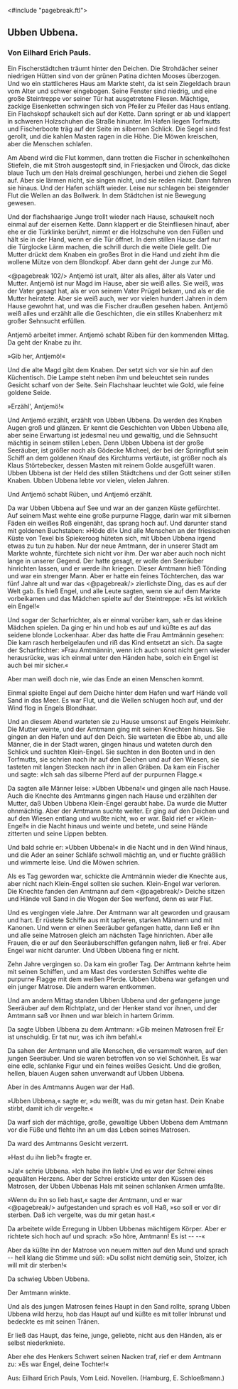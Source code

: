 <#include "pagebreak.ftl">
<h2>Ubben Ubbena.</h2>

<h3>Von Eilhard Erich Pauls.</h3>

Ein Fischerstädtchen träumt hinter den Deichen. Die Strohdächer
seiner niedrigen Hütten sind von der grünen Patina dichten
Mooses überzogen. Und wo ein stattlicheres Haus am Markte steht,
da ist sein Ziegeldach braun vom Alter und schwer eingebogen.
Seine Fenster sind niedrig, und eine große Steintreppe vor seiner
Tür hat ausgetretene Fliesen. Mächtige, zackige Eisenketten schwingen
sich von Pfeiler zu Pfeiler das Haus entlang. Ein Flachskopf
schaukelt sich auf der Kette. Dann springt er ab und klappert in
schweren Holzschuhen die Straße hinunter. Im Hafen liegen Torfmutts
und Fischerboote träg auf der Seite im silbernen Schlick.
Die Segel sind fest gerollt, und die kahlen Masten ragen in die
Höhe. Die Möwen kreischen, aber die Menschen schlafen.

Am Abend wird die Flut kommen, dann trotten die Fischer
in schenkelhohen Stiefeln, die mit Stroh ausgestopft sind, in Friesjacken
und Ölrock, das dicke blaue Tuch um den Hals dreimal geschlungen,
herbei und ziehen die Segel auf. Aber sie lärmen nicht,
sie singen nicht, und sie reden nicht. Dann fahren sie hinaus. Und
der Hafen schläft wieder. Leise nur schlagen bei steigender Flut
die Wellen an das Bollwerk. In dem Städtchen ist nie Bewegung
gewesen.

Und der flachshaarige Junge trollt wieder nach Hause, schaukelt
noch einmal auf der eisernen Kette. Dann klappert er die Steinfliesen
hinauf, aber ehe er die Türklinke berührt, nimmt er die Holzschuhe
von den Füßen und hält sie in der Hand, wenn er die Tür
öffnet. In dem stillen Hause darf nur die Türglocke Lärm machen,
die schrill durch die weite Diele gellt. Die Mutter drückt dem Knaben
ein großes Brot in die Hand und zieht ihm die wollene Mütze von
dem Blondkopf. Aber dann geht der Junge zur Mö.
 
\<@pagebreak 102/>
Antjemö ist uralt, älter als alles, älter als Vater und Mutter.
Antjemö ist nur Magd im Hause, aber sie weiß alles. Sie weiß,
was der Vater gesagt hat, als er von seinem Vater Prügel bekam,
und als er die Mutter heiratete. Aber sie weiß auch, wer vor
vielen hundert Jahren in dem Hause gewohnt hat, und was die
Fischer draußen gesehen haben. Antjemö weiß alles und erzählt
alle die Geschichten, die ein stilles Knabenherz mit großer Sehnsucht
erfüllen.

Antjemö arbeitet immer. Antjemö schabt Rüben für den kommenden
Mittag. Da geht der Knabe zu ihr.

»Gib her, Antjemö!«

Und die alte Magd gibt dem Knaben. Der setzt sich vor sie
hin auf den Küchentisch. Die Lampe steht neben ihm und beleuchtet
sein rundes Gesicht scharf von der Seite. Sein Flachshaar leuchtet
wie Gold, wie feine goldene Seide.

»Erzähl', Antjemö!«

Und Antjemö erzählt, erzählt von Ubben Ubbena. Da werden
des Knaben Augen groß und glänzen. Er kennt die Geschichten
von Ubben Ubbena alle, aber seine Erwartung ist jedesmal neu und
gewaltig, und die Sehnsucht mächtig in seinem stillen Leben. Denn
Ubben Ubbena ist der große Seeräuber, ist größer noch als Gödecke
Micheel, der bei der Springflut sein Schiff an dem goldenen Knauf
des Kirchturms vertäute, ist größer noch als Klaus Störtebecker,
dessen Masten mit reinem Golde ausgefüllt waren. Ubben Ubbena
ist der Held des stillen Städtchens und der Gott seiner stillen Knaben.
Ubben Ubbena lebte vor vielen, vielen Jahren.

Und Antjemö schabt Rüben, und Antjemö erzählt.

Da war Ubben Ubbena auf See und war an der ganzen
Küste gefürchtet. Auf seinem Mast wehte eine große purpurne Flagge,
darin war mit silbernen Fäden ein weißes Roß eingenäht, das
sprang hoch auf. Und darunter stand mit goldenen Buchstaben:
»Höde di!« Und alle Menschen an der friesischen Küste von Texel
bis Spiekeroog hüteten sich, mit Ubben Ubbena irgend etwas zu
tun zu haben. Nur der neue Amtmann, der in unserer Stadt am
Markte wohnte, fürchtete sich nicht vor ihm. Der war aber auch
noch nicht lange in unserer Gegend. Der hatte gesagt, er wolle den
Seeräuber hinrichten lassen, und er werde ihn kriegen. Dieser Amtmann
hieß Tönding und war ein strenger Mann. Aber er hatte
ein feines Töchterchen, das war fünf Jahre alt und war das
\<@pagebreak/>
zierlichste Ding, das es auf der Welt gab. Es hieß Engel, und alle
Leute sagten, wenn sie auf dem Markte vorbeikamen und das Mädchen
spielte auf der Steintreppe: »Es ist wirklich ein Engel!«

Und sogar der Scharfrichter, als er einmal vorüber kam, sah
er das kleine Mädchen spielen. Da ging er hin und hob es auf
und küßte es auf das seidene blonde Lockenhaar. Aber das hatte
die Frau Amtmännin gesehen: Die kam rasch herbeigelaufen und
riß das Kind entsetzt an sich. Da sagte der Scharfrichter: »Frau
Amtmännin, wenn ich auch sonst nicht gern wieder herausrücke,
was ich einmal unter den Händen habe, solch ein Engel ist auch
bei mir sicher.«

Aber man weiß doch nie, wie das Ende an einen Menschen
kommt.

Einmal spielte Engel auf dem Deiche hinter dem Hafen und
warf Hände voll Sand in das Meer. Es war Flut, und die Wellen
schlugen hoch auf, und der Wind flog in Engels Blondhaar.

Und an diesem Abend warteten sie zu Hause umsonst auf Engels
Heimkehr. Die Mutter weinte, und der Amtmann ging mit seinen
Knechten hinaus. Sie gingen an den Hafen und auf den Deich.
Sie warteten die Ebbe ab, und alle Männer, die in der Stadt
waren, gingen hinaus und wateten durch den Schlick und suchten
Klein-Engel. Sie suchten in den Booten und in den Torfmutts,
sie schrien nach ihr auf den Deichen und auf den Wiesen, sie tasteten
mit langen Stecken nach ihr in allen Gräben. Da kam ein Fischer
und sagte: »Ich sah das silberne Pferd auf der purpurnen Flagge.«

Da sagten alle Männer leise: »Ubben Ubbena!« und gingen
alle nach Hause. Auch die Knechte des Amtmanns gingen nach Hause
und erzählten der Mutter, daß Ubben Ubbena Klein-Engel geraubt
habe. Da wurde die Mutter ohnmächtig. Aber der Amtmann
suchte weiter. Er ging auf den Deichen und auf den Wiesen entlang
und wußte nicht, wo er war. Bald rief er »Klein-Engel!«
in die Nacht hinaus und weinte und betete, und seine Hände zitterten
und seine Lippen bebten.

Und bald schrie er: »Ubben Ubbena!« in die Nacht und in den
Wind hinaus, und die Ader an seiner Schläfe schwoll mächtig an,
und er fluchte gräßlich und wimmerte leise. Und die Möwen schrien.

Als es Tag geworden war, schickte die Amtmännin wieder die
Knechte aus, aber nicht nach Klein-Engel sollten sie suchen. Klein-Engel 
war verloren. Die Knechte fanden den Amtmann auf dem 
\<@pagebreak/>
Deiche sitzen und Hände voll Sand in die Wogen der See werfend,
denn es war Flut.

Und es vergingen viele Jahre. Der Amtmann war alt geworden
und grausam und hart. Er rüstete Schiffe aus mit tapferen,
starken Männern und mit Kanonen. Und wenn er einen Seeräuber
gefangen hatte, dann ließ er ihn und alle seine Matrosen gleich
am nächsten Tage hinrichten.  Aber alle Frauen, die er auf den
Seeräuberschiffen gefangen nahm, ließ er frei. Aber Engel war
nicht darunter. Und Ubben Ubbena fing er nicht.

Zehn Jahre vergingen so. Da kam ein großer Tag. Der Amtmann
kehrte heim mit seinen Schiffen, und am Mast des vordersten
Schiffes wehte die purpurne Flagge mit dem weißen Pferde. Ubben
Ubbena war gefangen und ein junger Matrose. Die andern waren
entkommen.

Und am andern Mittag standen Ubben Ubbena und der gefangene
junge Seeräuber auf dem Richtplatz, und der Henker stand
vor ihnen, und der Amtmann saß vor ihnen und war bleich in
hartem Grimm.

Da sagte Ubben Ubbena zu dem Amtmann: »Gib meinen Matrosen
frei! Er ist unschuldig. Er tat nur, was ich ihm befahl.«

Da sahen der Amtmann und alle Menschen, die versammelt
waren, auf den jungen Seeräuber. Und sie waren betroffen von
so viel Schönheit. Es war eine edle, schlanke Figur und ein feines
weißes Gesicht. Und die großen, hellen, blauen Augen sahen unverwandt
auf Ubben Ubbena.

Aber in des Amtmanns Augen war der Haß.

»Ubben Ubbena,« sagte er, »du weißt, was du mir getan hast.
Dein Knabe stirbt, damit ich dir vergelte.«

Da warf sich der mächtige, große, gewaltige Ubben Ubbena dem
Amtmann vor die Füße und flehte ihn an um das Leben seines
Matrosen.

Da ward des Amtmanns Gesicht verzerrt.

»Hast du ihn lieb?« fragte er.

»Ja!« schrie Ubbena. »Ich habe ihn lieb!« Und es war der
Schrei eines gequälten Herzens. Aber der Schrei erstickte unter
den Küssen des Matrosen, der Ubben Ubbenas Hals mit seinen
schlanken Armen umfaßte.

»Wenn du ihn so lieb hast,« sagte der Amtmann, und er war 
\<@pagebreak/>
aufgestanden und sprach es voll Haß, »so soll er vor dir sterben.
Daß ich vergelte, was du mir getan hast.«

Da arbeitete wilde Erregung in Ubben Ubbenas mächtigem
Körper. Aber er richtete sich hoch auf und sprach: »So höre, Amtmann!
Es ist -- --«

Aber da küßte ihn der Matrose von neuem mitten auf den
Mund und sprach -- hell klang die Stimme und süß: »Du sollst
nicht demütig sein, Stolzer, ich will mit dir sterben!«

Da schwieg Ubben Ubbena.

Der Amtmann winkte.

Und als des jungen Matrosen feines Haupt in den Sand rollte,
sprang Ubben Ubbena wild herzu, hob das Haupt auf und küßte
es mit toller Inbrunst und bedeckte es mit seinen Tränen.

Er ließ das Haupt, das feine, junge, geliebte, nicht aus den
Händen, als er selbst niederkniete.

Aber ehe des Henkers Schwert seinen Nacken traf, rief er dem
Amtmann zu: »Es war Engel, deine Tochter!«

<div class="source">Aus: Eilhard Erich Pauls, Vom Leid. Novellen. (Hamburg, E. Schloeßmann.)</div>


